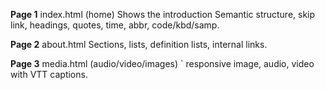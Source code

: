 **Page 1**
index.html (home) Shows the introduction 
Semantic structure, skip link, headings,
quotes, time, abbr, code/kbd/samp.

**Page 2**
about.html
Sections, lists, definition lists, internal
links.

**Page 3**
media.html (audio/video/images)
<picture>` responsive image, audio, video
with VTT captions.
